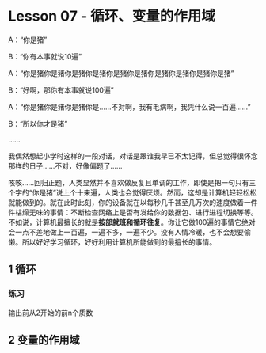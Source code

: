 # Lesson 07 - 循环、变量的作用域

A：“你是猪”

B：“你有本事就说10遍”

A：“你是猪你是猪你是猪你是猪你是猪你是猪你是猪你是猪你是猪你是猪”

B：“好啊，那你有本事就说100遍”

A：“你是猪你是猪你是猪你是……不对啊，我有毛病啊，我凭什么说一百遍……”

B：“所以你才是猪”

……

我偶然想起小学时这样的一段对话，对话是跟谁我早已不太记得，但总觉得很怀念那样的日子……不对，好像偏题了……

咳咳……回归正题，人类显然并不喜欢做反复且单调的工作，即使是把一句只有三个字的“你是猪”说上个十来遍，人类也会觉得厌烦。然而，这却是计算机轻轻松松就能做到的。就在此时此刻，你的设备就在以每秒几千甚至几万次的速度做着一件件枯燥无味的事情：不断检查网络上是否有发给你的数据包、进行进程切换等等。不如说，计算机最擅长的就是**按部就班和循环往复**。你让它做100遍的事情它绝对会一点不差地做上一百遍，一遍不多，一遍不少。没有人情冷暖，也不会想要偷懒。所以好好学习循环，好好利用计算机所能做到的最擅长的事情。



## 1 循环



### 练习

输出前从2开始的前n个质数



## 2 变量的作用域

